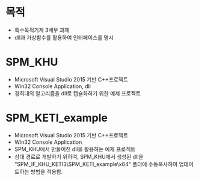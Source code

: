 # 목적
- 특수목적기계 3세부 과제
- dll과 가상함수를 활용하여 인터페이스를 명시

# SPM_KHU
- Microsoft Visual Studio 2015 기반 C++프로젝트
- Win32 Console Application, dll
- 경희대의 알고리즘을 dll로 캡슐화하기 위한 예제 프로젝트

# SPM_KETI_example
- Microsoft Visual Studio 2015 기반 C++프로젝트
- Win32 Console Application
- SPM_KHU에서 만들어진 dll을 활용하는 예제 프로젝트
- 상대 경로로 개발하기 위하여, SPM_KHU에서 생성된 dll을 "SPM_IF_KHU_KETI3\SPM_KETI_example\x64" 폴더에 수동복사하여 업데이트하는 방법을 적용함.